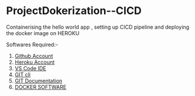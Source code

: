 # ProjectDokerization--CICD
Containerising the hello world app , setting up CICD pipeline and deploying the docker image on HEROKU





Softwares Required:-

1. [Github Account](https://github.com)
2. [Heroku Account](https://dashboard.heroku.com/login)
3. [VS Code IDE](https://code.visualstudio.com/download)
4. [GIT cli](https://git-scm.com/downloads)
5. [GIT Documentation](https://git-scm.com/docs/gittutorial)
6. [DOCKER SOFTWARE](https://docs.docker.com/desktop/install/mac-install/)


